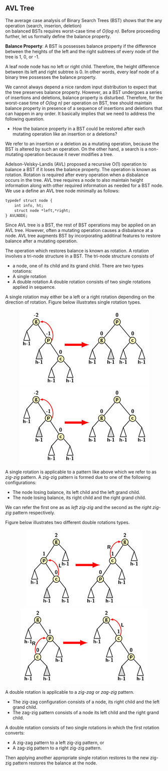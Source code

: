 ## AVL Tree

The average case analysis of Binary Search Trees (BST) shows that the any operation (search, inserion, deletion)  
on balanced BSTs requires worst-case time of <i>O(log n)</i>. Before proceeding further, let us formally define the balance property. 

<strong>Balance Property</strong>: A BST is possesses balance property if the difference between the heights of the left and the right subtrees of every node of the tree is 1, 0, or -1. 

A leaf node node has no left or right child. Therefore, the height difference between its left and right subtree is 0. In other words, every leaf node
of a binary tree possesses the balance property.

We cannot always depend a nice random input distribution to expect that the tree preserves balance property. 
However, as a BST undergoes a series of insertions and deletions, balance property is disturbed. 
Therefore, for the worst-case time of <i>O(log n)</i> per operation on BST, tree should maintain balance property in presence of a sequence of
insertions and deletions that can happen in any order. It basically implies that we need to address the following question. 

- How the balance property in a BST could be restored after each mutating operation like an insertion or a deletions? 

We refer to an insertion or a deletion as a mutating operation, because the BST is altered by such an operation. On the other hand, a search is a non-mutating operation because it never modifies a tree. 

Adelson-Velsky-Landis (AVL) proposed a recursive O(1) operation to balance a BST if it loses the balance property. The operation is known as rotation. 
Rotation is required after every operation when a disbalance occurs in the tree. AVL tree requires a node to also maintain height information along with 
other required information as needed for a BST node. We use a define an AVL tree node minimally as follows:
```
typedef struct node {
    int info, ht;
    struct node *left,*right;
} AVLNODE;
```

Since AVL tree is a BST, the rest of BST operations may be applied on an AVL tree. However, often a mutating operation causes a disbalance at a node. 
AVL tree augments BST by incorporating additinal features to restore balance after a mutating operation. 

The operation which restores balance is known as rotation. A rotation involves a tri-node structure in a BST. The tri-node structure consists of 
- a node, one of its child and its grand child.
There are two types rotations:
- A single rotation
- A double rotation
A double rotation consists of two single rotations applied in sequence. 

A single rotation may either be a left or a right rotation depending on the direction of rotation. Figure below illustrates single rotation types. 
<p align="center">
<img src="../images/avlSingleLeft.jpg">

<img src="../images/avlSingleLeft.jpg">
</p>
A single rotation is applicable to a pattern like above which we refer to as <i>zig-zig</i> pattern. A zig-zig pattern is formed due to one of the following configurations:

- The node losing balance, its left child and the left grand child. 
- The node losing balance, its right child and the right grand child. 

We can refer the first one as as <i>left zig-zig</i> and the second as the
<i>right zig-zig</i> pattern respectively.

Figure below illustrates two different double rotations types.
<p align="center">
<img src="../images/avlDoubleLR.jpg">

<img src="../images/avlDoubleRL.jpg">
</p>
A double rotation is applicable to a <i>zig-zag</i> or <i>zag-zig</i> pattern. 

- The zig-zag configuration consists of a node, its right child and the left grand child. 
- The zag-zig pattern consists of a node its left child and the right grand child.  

A double rotation consists of two single rotations in which the first rotation converts:

- A zig-zag pattern to a left zig-zig pattern, or
- A zag-zig pattern to a right zig-zig pattern.

Then applying another appropriate single rotation restores to the new zig-zig pattern restores the balance at the node. 


